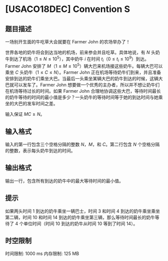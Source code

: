 # [USACO18DEC] Convention S

## 题目描述

一场别开生面的牛吃草大会就要在 Farmer John 的农场举办了！

世界各地的奶牛将会到达当地的机场，前来参会并且吃草。具体地说，有 $N$ 头奶牛到达了机场（$1\le N\le 10^5$），其中奶牛 $i$ 在时间 $t_i$（$0\le t_i\le 10^9$）到达。Farmer John 安排了 $M$（$1\le M\le 10^5$）辆大巴来机场接这些奶牛。每辆大巴可以乘坐 $C$ 头奶牛（$1\le C\le N$）。Farmer John 正在机场等待奶牛们到来，并且准备安排到达的奶牛们乘坐大巴。当最后一头乘坐某辆大巴的奶牛到达的时候，这辆大巴就可以发车了。Farmer John 想要做一个优秀的主办者，所以并不想让奶牛们在机场等待过长的时间。如果 Farmer John 合理地协调这些大巴，等待时间最长的奶牛等待的时间的最小值是多少？一头奶牛的等待时间等于她的到达时间与她乘坐的大巴的发车时间之差。

输入保证 $MC\ge N$。

## 输入格式

输入的第一行包含三个空格分隔的整数 $N$，$M$，和 $C$。第二行包含 $N$ 个空格分隔的整数，表示每头奶牛到达的时间。

## 输出格式

输出一行，包含所有到达的奶牛中的最大等待时间的最小值。

## 提示

如果两头时间 $1$ 到达的奶牛乘坐一辆巴士，时间 $3$ 和时间 $4$ 到达的奶牛乘坐乘坐第二辆，时间 $10$ 和时间 $14$ 到达的奶牛乘坐第三辆，那么等待时间最长的奶牛等待了 $4$ 个单位时间（时间 $10$ 到达的奶牛从时间 $10$ 等到了时间 $14$）。

## 时空限制

时间限制: 1000 ms
内存限制: 125 MB
